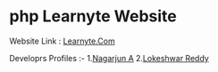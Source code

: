 # php Learnyte Website

Website Link : [Learnyte.Com](https://www.learnyte.com)

Developrs Profiles :-
  1.[Nagarjun A](https://www.linkedin.com/in/nagarjun-avala/)
  2.[Lokeshwar Reddy](https://www.linkedin.com/in/lokeshwarreddy/)

